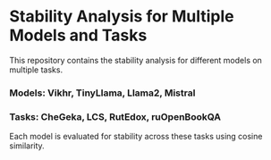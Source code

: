 # Stability Analysis for Multiple Models and Tasks
This repository contains the stability analysis for different models on multiple tasks.
### Models: Vikhr, TinyLlama, Llama2, Mistral
### Tasks: CheGeka, LCS, RutEdox, ruOpenBookQA
Each model is evaluated for stability across these tasks using cosine similarity.
